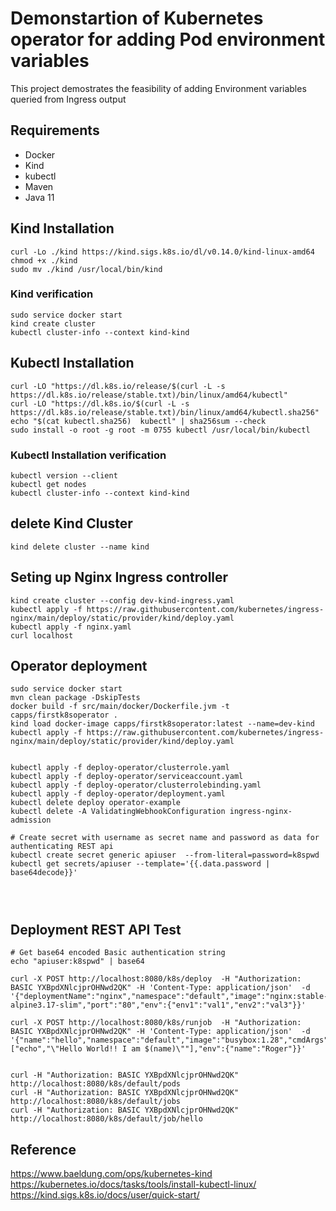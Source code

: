 # Demonstartion of Kubernetes operator for adding Pod environment variables
This project demostrates the feasibility of adding Environment variables queried from Ingress output
## Requirements
* Docker
* Kind
* kubectl
* Maven
* Java 11

## Kind Installation
```
curl -Lo ./kind https://kind.sigs.k8s.io/dl/v0.14.0/kind-linux-amd64
chmod +x ./kind
sudo mv ./kind /usr/local/bin/kind
```

### Kind verification
```
sudo service docker start
kind create cluster
kubectl cluster-info --context kind-kind
```

## Kubectl Installation
```
curl -LO "https://dl.k8s.io/release/$(curl -L -s https://dl.k8s.io/release/stable.txt)/bin/linux/amd64/kubectl"
curl -LO "https://dl.k8s.io/$(curl -L -s https://dl.k8s.io/release/stable.txt)/bin/linux/amd64/kubectl.sha256"
echo "$(cat kubectl.sha256)  kubectl" | sha256sum --check
sudo install -o root -g root -m 0755 kubectl /usr/local/bin/kubectl

```

### Kubectl Installation verification
```
kubectl version --client
kubectl get nodes
kubectl cluster-info --context kind-kind
```

## delete Kind Cluster
```
kind delete cluster --name kind
```

## Seting up Nginx Ingress controller 
```
kind create cluster --config dev-kind-ingress.yaml
kubectl apply -f https://raw.githubusercontent.com/kubernetes/ingress-nginx/main/deploy/static/provider/kind/deploy.yaml
kubectl apply -f nginx.yaml
curl localhost
``` 

## Operator deployment
```
sudo service docker start
mvn clean package -DskipTests
docker build -f src/main/docker/Dockerfile.jvm -t capps/firstk8soperator .
kind load docker-image capps/firstk8soperator:latest --name=dev-kind
kubectl apply -f https://raw.githubusercontent.com/kubernetes/ingress-nginx/main/deploy/static/provider/kind/deploy.yaml


kubectl apply -f deploy-operator/clusterrole.yaml
kubectl apply -f deploy-operator/serviceaccount.yaml
kubectl apply -f deploy-operator/clusterrolebinding.yaml
kubectl apply -f deploy-operator/deployment.yaml
kubectl delete deploy operator-example
kubectl delete -A ValidatingWebhookConfiguration ingress-nginx-admission

# Create secret with username as secret name and password as data for authenticating REST api
kubectl create secret generic apiuser  --from-literal=password=k8spwd
kubectl get secrets/apiuser --template='{{.data.password | base64decode}}'




```
## Deployment REST API Test
```
# Get base64 encoded Basic authentication string
echo "apiuser:k8spwd" | base64

curl -X POST http://localhost:8080/k8s/deploy  -H "Authorization: BASIC YXBpdXNlcjprOHNwd2QK" -H 'Content-Type: application/json'  -d '{"deploymentName":"nginx","namespace":"default","image":"nginx:stable-alpine3.17-slim","port":"80","env":{"env1":"val1","env2":"val3"}}'

curl -X POST http://localhost:8080/k8s/runjob  -H "Authorization: BASIC YXBpdXNlcjprOHNwd2QK" -H 'Content-Type: application/json'  -d '{"name":"hello","namespace":"default","image":"busybox:1.28","cmdArgs":["echo","\"Hello World!! I am $(name)\""],"env":{"name":"Roger"}}'


curl -H "Authorization: BASIC YXBpdXNlcjprOHNwd2QK"  http://localhost:8080/k8s/default/pods
curl -H "Authorization: BASIC YXBpdXNlcjprOHNwd2QK" http://localhost:8080/k8s/default/jobs
curl -H "Authorization: BASIC YXBpdXNlcjprOHNwd2QK" http://localhost:8080/k8s/default/job/hello
```

## Reference
https://www.baeldung.com/ops/kubernetes-kind
https://kubernetes.io/docs/tasks/tools/install-kubectl-linux/
https://kind.sigs.k8s.io/docs/user/quick-start/